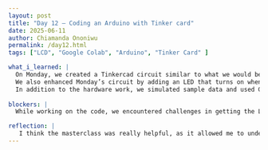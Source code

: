 ```yaml
---
layout: post
title: "Day 12 – Coding an Arduino with Tinker card"
date: 2025-06-11
author: Chiamanda Ononiwu
permalink: /day12.html
tags: ["LCD", "Google Colab", "Arduino", "Tinker Card" ]

what_i_learned: |
  On Monday, we created a Tinkercad circuit similar to what we would be using for our project, but we didn’t have the code yet. However, using the understanding we gained from the masterclass yesterday, we were able to write the code ourselves today. The code enabled the ultrasonic sensor to emit a pulse, receive the echo, calculate the duration, convert it into distance, and display how full the bin is on the LCD screen.  
  We also enhanced Monday’s circuit by adding an LED that turns on when the bin reaches 80% capacity, signaling that it is full.  
  In addition to the hardware work, we simulated sample data and used Google Colab with libraries like Matplotlib, Pandas, and NumPy to perform basic data analysis and plotting. This served as a foundation for the Machine Learning concepts we’ll explore later.
  
blockers: |
  While working on the code, we encountered challenges in getting the LCD to display the output correctly.

reflection: |
   I think the masterclass was really helpful, as it allowed me to understand the flow of sample codes and adapt them to fit our specific circuit diagram. I was also able to assist teammates who were confused by breaking the concepts down into simpler terms. It was very satisfying when our code finally worked and the LCD began displaying the output.We resolved the LCD issue by interacting with certain components, such as adjusting the potentiometer to ensure it was powered on and verifying the ultrasonic sensor to properly display the bin’s fill level.
---
```

